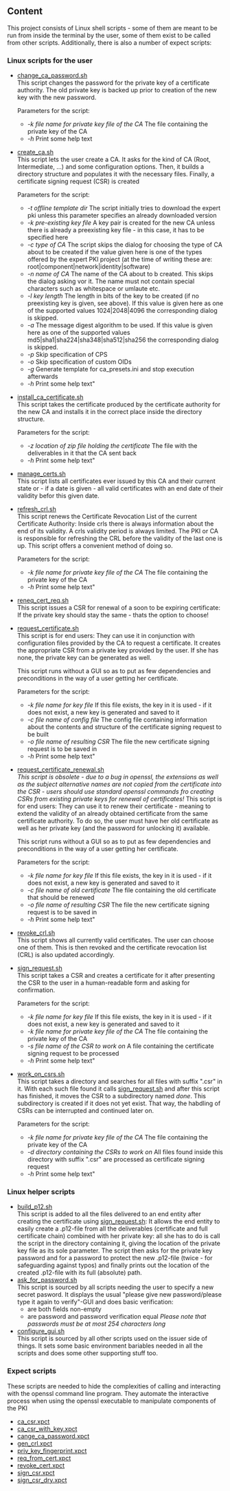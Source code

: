 ## Content
This project consists of Linux shell scripts - some of them are meant to be run from inside 
 the terminal by the user, some of them exist to be called from other
 scripts. Additionally, there is also a number of expect scripts:
 
### Linux scripts for the user

[//]: # (https://stackoverflow.com/questions/4823468/comments-in-markdown)
[//]: # (https://meta.stackexchange.com/questions/72395/is-it-possible-to-have-definition-lists-in-markdown)
* [change_ca_password.sh](../change_ca_password.sh)  
  This script changes the password for the private key of a certificate
  authority. The old private key is backed up prior to 
  creation of the new key with the new password.
  
  Parameters for the script:
  * *-k file name for private key file of the CA*
    The file containing the private key of the CA
  * *-h*
    Print some help text
* [create_ca.sh](../create_ca.sh)  
  This script lets the user create a CA. It asks for the kind of CA
  (Root, Intermediate, ...) and some configuration options. Then, it builds
  a directory structure and populates it with the necessary files.
  Finally, a certificate signing request (CSR) is created

  Parameters for the script:
  * *-t offline template dir*
    The script initially tries to download the expert pki unless this parameter specifies an already downloaded version
  * *-k pre-existing key file*
    A key pair is created for the new CA unless there is already a preexisting key file - in this case, it has to be specified here
  * *-c type of CA*
    The script skips the dialog for choosing the type of CA about to be created if the value given here is one of the types offered by the expert PKI project (at the time of writing these are: root|component|network|identity|software)
  * *-n name of CA*
    The name of the CA about to b created. This skips the dialog asking vor it. The name must not contain special characters such as whitespace or umlaute etc.
  * *-l key length*
    The length in bits of the key to be created (if no preexisting key is given, see above). If this value is given here as one of the supported values 1024|2048|4096 the corresponding dialog is skipped.
  * *-a <hash algorithm>*
    The message digest algorithm to be used. If this value is given here as one of the supported values md5|sha1|sha224|sha348|sha512|sha256 the corresponding dialog is skipped.
  * *-p*
    Skip specification of CPS
  * *-o*
    Skip specification of custom OIDs
  * *-g*
    Generate template for ca_presets.ini and stop execution afterwards
  * *-h*
    Print some help text"
* [install_ca_certificate.sh](../install_ca_certificate.sh)  
  This script takes the certificate produced by the certificate authority
  for the new CA and installs it in the correct place inside the directory structure.

  Parameters for the script:
  * *-z location of zip file holding the certificate*
    The file with the deliverables in it that the CA sent back
  * *-h*
    Print some help text"
* [manage_certs.sh](../manage_certs.sh)  
  This script lists all certificates ever issued by this CA and their 
  current state or - if a date is given - all valid certificates with 
  an end date of their validity befor this given date.
* [refresh_crl.sh](../refresh_crl.sh)  
  This script renews the Certificate Revocation List 
  of the 
  current Certificate Authority: 
  Inside crls there is always 
  information about the end of its validity. A crls validity period is always 
   limited. The PKI or CA is responsible for refreshing the CRL before
   the validity of the last one is up. This script offers
   a convenient method of doing so.

  Parameters for the script:
  * *-k file name for private key file of the CA*
    The file containing the private key of the CA
  * *-h*
    Print some help text"
* [reneq_cert_req.sh](../reneq_cert_req.sh)  
  This script issues a CSR for renewal of a soon to be expiring certificate:
  If the private key should stay the same - thats the option to choose!
* [request_certificate.sh](../request_certificate.sh)  
  This script is for end users: They can use it in conjunction with
  configuration files provided by the CA to request a certificate. It creates
  the appropriate CSR from a private key provided by the user. If she has none, the
  private key can be generated as well.

  This script runs without a GUI so as to put as few dependencies and preconditions
  in the way of a user getting her certificate.

  Parameters for the script:
  * *-k file name for key file*
    If this file exists, the key in it is used - if it does not exist, a new key is generated and saved to it
  * *-c file name of config file*
    The config file containing information about the contents and structure of the certificate signing request to be built
  * *-o file name of resulting CSR*
    The file the new certificate signing request is to be saved in
  * *-h*
    Print some help text"
* [request_certificate_renewal.sh](../request_certificate_renewal.sh)  
  *This script is obsolete - due to a bug in openssl, the extensions as well as the subject alternative names
  are not copied from the certificate into the CSR - users should use standard openssl commands fro creating
  CSRs from existing private keys for renewal of certificates!*
  This script is for end users: They can use it to renew their certificate - meaning to
  extend the validity of an already obtained certificate from the same 
  certificate authority. To do so, the user must have her old certificate as well as
  her private key (and the password for unlocking it) available.
  
  This script runs without a GUI so as to put as few dependencies and preconditions
  in the way of a user getting her certificate.
  
  Parameters for the script:
  * *-k file name for key file*
    If this file exists, the key in it is used - if it does not exist, a new key is generated and saved to it
  * *-c file name of old certificate*
    The file containing the old certificate that should be renewed
  * *-o file name of resulting CSR*
    The file the new certificate signing request is to be saved in
  * *-h*
    Print some help text"
* [revoke_crl.sh](../revoke_crl.sh)  
  This script shows all currently valid certificates. The user 
  can choose one of them. This is then revoked and the certificate revocation list 
  (CRL) is also updated accordingly.
* [sign_request.sh](../sign_request.sh)  
  This script takes a CSR and creates a certificate for it after
  presenting the CSR to the user in a human-readable form and asking
  for confirmation.
  
  
  Parameters for the script:
  * *-k file name for key file*
    If this file exists, the key in it is used - if it does not exist, a new key is generated and saved to it
  * *-k file name for private key file of the CA*
    The file containing the private key of the CA
  * *-s file name of the CSR to work on*
    A file containing the certificate signing request to be processed
  * *-h*
    Print some help text"
* [work_on_csrs.sh](../work_on_csrs.sh)  
  This script takes a directory and searches for all files with suffix
  ".csr" in it. With each such file found it calls [sign_request.sh](../sign_request.sh)
  and after this script has finished, it moves the CSR to a subdirectory named _done_.
  This subdirectory is created if it does not yet exist. That way, the
  habdling of CSRs can be interrupted and continued later on.
  
  Parameters for the script:
  * *-k file name for private key file of the CA*
    The file containing the private key of the CA
  * *-d directory containing the CSRs to work on*
    All files found inside this directory with suffix \".csr\" are processed as certificate signing request
  * *-h*
    Print some help text"
### Linux helper scripts
* [build_p12.sh](../build_p12.sh)  
  This script is added to all the files delivered to an end entity after creating the certificate
  using [sign_request.sh](../sign_request.sh): It allows the end
  entity to easily create a .p12-file from all the deliverables (certificate and
  full certificate chain) combined with her private key: all she
  has to do is call the script in the directory  containing it, giving the
  location of the private key file as its sole parameter. The script
  then asks for the private key password and for a password to protect the new .p12-file
  (twice - for safeguarding against typos) and finally prints
  out the location of the created .p12-file with its full (absolute) path. 
* [ask_for_password.sh](../ask_for_password.sh)  
  This script is sourced by all scripts needing the user to specify 
  a new secret pasword. It displays the usual "please give new password/please type it
  again to verify"-GUI and does basic verification:
  * are both fields non-empty
  * are password and password verification equal
  *Please note that passwords must be at most 254 characters long*
* [configure_gui.sh](../configure_gui.sh)  
  This script is sourced by all other scripts used on the issuer side of
  things. It sets some basic environment bariables needed in all the scripts
  and does some other supporting stuff too.
  
### Expect scripts
These scripts are needed to hide the complexities of calling and interacting with the openssl 
command line program. They automate the interactive process when using the openssl
executable to manipulate components of the PKI
* [ca_csr.xpct](../ca_csr.xpct)
* [ca_csr_with_key.xpct](../ca_csr_with_key.xpct)
* [cange_ca_password.xpct](../cange_ca_password.xpct)
* [gen_crl.xpct](../gen_crl.xpct)
* [priv_key_fingerprint.xpct](../priv_key_fingerprint.xpct)
* [req_from_cert.xpct](../req_from_cert.xpct)
* [revoke_cert.xpct](../revoke_cert.xpct)
* [sign_csr.xpct](../sign_csr.xpct)
* [sign_csr_dry.xpct](../sign_csr_dry.xpct)

